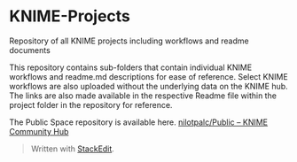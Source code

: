 # KNIME-Projects
Repository of all KNIME projects including workflows and readme documents

This repository contains sub-folders that contain individual KNIME workflows and readme.md descriptions for ease of reference. Select KNIME workflows are also uploaded without the underlying data on the KNIME hub. The links are also made available in the respective Readme file within the project folder in the repository for reference.

The Public Space repository is available here.
[nilotpalc/Public – KNIME Community Hub](https://hub.knime.com/nilotpalc/spaces/Public/latest/~UQyr6bQnMbuP02hP/) 

> Written with [StackEdit](https://stackedit.io/).
